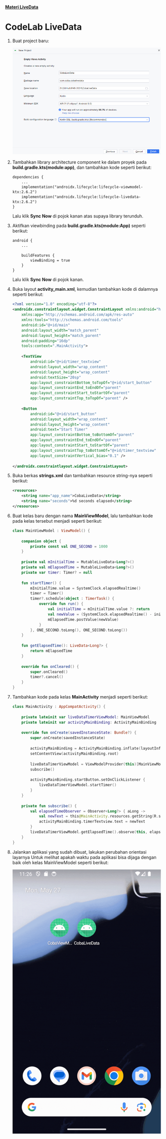 #### [Materi LiveData](../SubMateri/3.LiveData.md)

# CodeLab LiveData
1. Buat project baru:

    ![New Project](../asset/code-lab/live-data/new-project.png)

2. Tambahkan library architecture component ke dalam proyek pada **build.gradle.kts(module:app)**, dan tambahkan kode seperti berikut:

    ```dependencies
    dependencies {
        ...
        implementation("androidx.lifecycle:lifecycle-viewmodel-ktx:2.6.2")
        implementation("androidx.lifecycle:lifecycle-livedata-ktx:2.6.2")
    }
    ```

    Lalu klik **Sync Now** di pojok kanan atas supaya library terunduh.

3. Aktifkan viewbinding pada **build.gradle.kts(module:App)** seperti berikut:

    ```android
    android {
        ...
    
        buildFeatures {
            viewBinding = true
        }
    }
    ```

    Lalu klik **Sync Now** di pojok kanan.

4. Buka layout **activity_main.xml**, kemudian tambahkan kode di dalamnya seperti berikut:

    ```activity_main.xml
    <?xml version="1.0" encoding="utf-8"?>
    <androidx.constraintlayout.widget.ConstraintLayout xmlns:android="http://schemas.android.com/apk/res/android"
        xmlns:app="http://schemas.android.com/apk/res-auto"
        xmlns:tools="http://schemas.android.com/tools"
        android:id="@+id/main"
        android:layout_width="match_parent"
        android:layout_height="match_parent"
        android:padding="16dp"
        tools:context=".MainActivity">

        <TextView
            android:id="@+id/timer_textview"
            android:layout_width="wrap_content"
            android:layout_height="wrap_content"
            android:textSize="20sp"
            app:layout_constraintBottom_toTopOf="@+id/start_button"
            app:layout_constraintEnd_toEndOf="parent"
            app:layout_constraintStart_toStartOf="parent"
            app:layout_constraintTop_toTopOf="parent" />

        <Button
            android:id="@+id/start_button"
            android:layout_width="wrap_content"
            android:layout_height="wrap_content"
            android:text="Start Timer"
            app:layout_constraintBottom_toBottomOf="parent"
            app:layout_constraintEnd_toEndOf="parent"
            app:layout_constraintStart_toStartOf="parent"
            app:layout_constraintTop_toBottomOf="@+id/timer_textview"
            app:layout_constraintVertical_bias="0.1" />

    </androidx.constraintlayout.widget.ConstraintLayout>
    ```

5. Buka berkas **strings.xml** dan tambahkan resource string-nya seperti berikut:


    ```strings.xml
    <resources>
        <string name="app_name">CobaLiveData</string>
        <string name="seconds">%d seconds elapsed</string>
    </resources>
    ```

6. Buat kelas baru dengan nama **MainViewModel**, lalu tambahkan kode pada kelas tersebut menjadi seperti berikut:

    ```MainViewModel.kt
    class MainViewModel : ViewModel() {

        companion object {
            private const val ONE_SECOND = 1000
        }

        private val mInitialTime = MutableLiveData<Long?>()
        private val mElapsedTime = MutableLiveData<Long?>()
        private var timer: Timer? = null

        fun startTimer() {
            mInitialTime.value = SystemClock.elapsedRealtime()
            timer = Timer()
            timer?.schedule(object : TimerTask() {
                override fun run() {
                    val initialTime = mInitialTime.value ?: return
                    val newValue = (SystemClock.elapsedRealtime() - initialTime) / 1000
                    mElapsedTime.postValue(newValue)
                }
            }, ONE_SECOND.toLong(), ONE_SECOND.toLong())
        }

        fun getElapsedTime(): LiveData<Long?> {
            return mElapsedTime
        }

        override fun onCleared() {
            super.onCleared()
            timer?.cancel()
        }
    }
    ```

7. Tambahkan kode pada kelas **MainActivity** menjadi seperti berikut:

    ```MainActivity.kt
    class MainActivity : AppCompatActivity() {

        private lateinit var liveDataTimerViewModel: MainViewModel
        private lateinit var activityMainBinding: ActivityMainBinding

        override fun onCreate(savedInstanceState: Bundle?) {
            super.onCreate(savedInstanceState)

            activityMainBinding = ActivityMainBinding.inflate(layoutInflater)
            setContentView(activityMainBinding.root)

            liveDataTimerViewModel = ViewModelProvider(this)[MainViewModel::class.java]
            subscribe()

            activityMainBinding.startButton.setOnClickListener {
                liveDataTimerViewModel.startTimer()
            }
        }

        private fun subscribe() {
            val elapsedTimeObserver = Observer<Long?> { aLong ->
                val newText = this@MainActivity.resources.getString(R.string.seconds, aLong)
                activityMainBinding.timerTextview.text = newText
            }
            liveDataTimerViewModel.getElapsedTime().observe(this, elapsedTimeObserver)
        }
    }
    ```

8. Jalankan aplikasi yang sudah dibuat, lakukan perubahan orientasi layarnya Untuk melihat apakah waktu pada aplikasi bisa dijaga dengan baik oleh kelas MainViewModel seperti berikut:

    ![Running App](../asset/code-lab/live-data/run-app.gif)